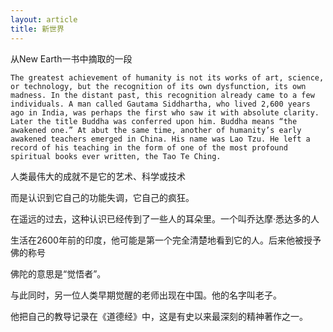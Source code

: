 ```yaml
---
layout: article
title: 新世界
---
```


从New Earth一书中摘取的一段


```
The greatest achievement of humanity is not its works of art, science, or technology, but the recognition of its own dysfunction, its own madness. In the distant past, this recognition already came to a few individuals. A man called Gautama Siddhartha, who lived 2,600 years ago in India, was perhaps the first who saw it with absolute clarity. Later the title Buddha was conferred upon him. Buddha means “the awakened one.” At abut the same time, another of humanity’s early awakened teachers emerged in China. His name was Lao Tzu. He left a record of his teaching in the form of one of the most profound spiritual books ever written, the Tao Te Ching.
```


人类最伟大的成就不是它的艺术、科学或技术

而是认识到它自己的功能失调，它自己的疯狂。

在遥远的过去，这种认识已经传到了一些人的耳朵里。一个叫乔达摩·悉达多的人

生活在2600年前的印度，他可能是第一个完全清楚地看到它的人。后来他被授予佛的称号

佛陀的意思是“觉悟者”。

与此同时，另一位人类早期觉醒的老师出现在中国。他的名字叫老子。

他把自己的教导记录在《道德经》中，这是有史以来最深刻的精神著作之一。